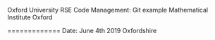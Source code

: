 Oxford University RSE Code Management: 
Git example
Mathematical Institute
Oxford

=============
Date: June 4th 2019
Oxfordshire
